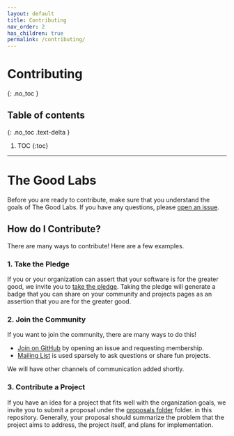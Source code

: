 ```yaml
---
layout: default
title: Contributing
nav_order: 2
has_children: true
permalink: /contributing/
---
```


# Contributing
{: .no_toc }

## Table of contents
{: .no_toc .text-delta }

1. TOC
{:toc}

---

# The Good Labs

Before you are ready to contribute, make sure that you understand the goals of The Good Labs.
If you have any questions, please [open an issue](https://www.github.com/good-labs/org/issues).

## How do I Contribute?

There are many ways to contribute! Here are a few examples.

### 1. Take the Pledge

If you or your organization can assert that your software is for the greater good,
we invite you to [take the pledge](https://www.github.com/good-labs/greater-good-pledge). Taking the pledge will generate a badge that
you can share on your community and projects pages as an assertion that you are for
the greater good.

### 2. Join the Community

If you want to join the community, there are many ways to do this!

 - [Join on GitHub](https://www.github.com/good-labs/good-lab.github.io/) by opening an issue and requesting membership.
 - [Mailing List]() is used sparsely to ask questions or share fun projects.

We will have other channels of communication added shortly.

### 3. Contribute a Project

If you have an idea for a project that fits well with the organization goals, we invite you
to submit a proposal under the [proposals folder](https://www.github.com/good-labs/good-labs.github.io/tree/master/docs/projects) folder.
in this repository. Generally, your proposal should summarize the problem that the project aims to address, the project
itself, and plans for implementation.
